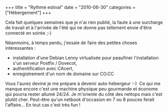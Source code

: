 +++
title = "Rythme estival"
date = "2010-06-30"
categories = ["Hébergement"]
+++


Cela fait quelques semaines que je n'ai rien publié, la faute à une surcharge
de travail et à l'arrivée de l'été qui ne donne pas tellement envie d'être
connecté en soirée ;-)

Néanmoins, à temps perdu, j'essaie de faire des petites choses intéressantes :


*    installation d'une Debian Lenny virtualisée pour peaufiner l'installation s'un
serveur Postfix / Dovecot,
*    authentification avec CAcert,
*    enregistrement d'un nom de domaine sur CO.CC

Vous l'aurez deviné je me prépare à devenir auto-hébergeur :-)  Ce qui me
manque encore c'est une machine physique peu gourmande et économe qui pourra
rester allumé 24/24. Je m'oriente du côté des nettops mais c'est plutôt
cher. Peut-être qu'un netbook d'occasion en 7 ou 8 pouces ferait l'affaire...
En tout cas c'est très fun !
